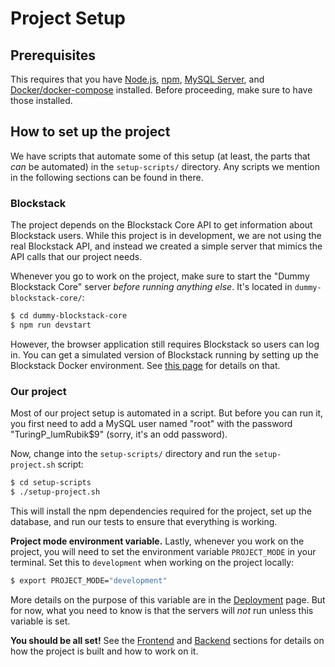 # Project Setup

## Prerequisites

This requires that you have [Node.js](https://nodejs.org/en/), [npm](https://www.npmjs.com/get-npm), [MySQL Server](https://www.mysql.com/downloads/), and [Docker/docker-compose](https://docs.docker.com/) installed. Before proceeding, make sure to have those installed.


## How to set up the project

We have scripts that automate some of this setup (at least, the parts that *can* be automated) in the `setup-scripts/` directory. Any scripts we mention in the following sections can be found in there.


### Blockstack

The project depends on the Blockstack Core API to get information about Blockstack users. While this project is in development, we are not using the real Blockstack API, and instead we created a simple server that mimics the API calls that our project needs.

Whenever you go to work on the project, make sure to start the "Dummy Blockstack Core" server *before running anything else*. It's located in `dummy-blockstack-core/`:

```bash
$ cd dummy-blockstack-core
$ npm run devstart
```

However, the browser application still requires Blockstack so users can log in. You can get a simulated version of Blockstack running by setting up the Blockstack Docker environment. See [this page](blockstack.md) for details on that.

### Our project

Most of our project setup is automated in a script. But before you can run it, you first need to add a MySQL user named "root" with the password "TuringP_lumRubik$9" (sorry, it's an odd password).

Now, change into the `setup-scripts/` directory and run the `setup-project.sh` script:

```bash
$ cd setup-scripts
$ ./setup-project.sh
```

This will install the npm dependencies required for the project, set up the database, and run our tests to ensure that everything is working.

**Project mode environment variable.** Lastly, whenever you work on the project, you will need to set the environment variable `PROJECT_MODE` in your terminal. Set this to `development` when working on the project locally:

```bash
$ export PROJECT_MODE="development"
```

More details on the purpose of this variable are in the [Deployment](deployment.md) page. But for now, what you need to know is that the servers will *not* run unless this variable is set.

**You should be all set!** See the [Frontend](frontend.md) and [Backend](backend.md) sections for details on how the project is built and how to work on it.
